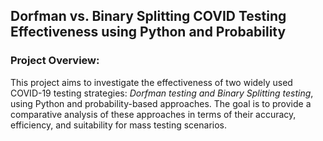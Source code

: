 ## Dorfman vs. Binary Splitting COVID Testing Effectiveness using Python and Probability
### Project Overview:
This project aims to investigate the effectiveness of two widely used COVID-19 testing strategies: 
_Dorfman testing and Binary Splitting testing_, using Python and probability-based approaches. 
The goal is to provide a comparative analysis of these approaches in terms of their accuracy, efficiency, and suitability for mass testing scenarios.
